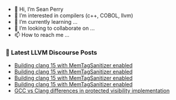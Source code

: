 - 👋 Hi, I’m Sean Perry
- 👀 I’m interested in compilers (c++, COBOL, llvm)
- 🌱 I’m currently learning ...
- 💞️ I’m looking to collaborate on ...
- 📫 How to reach me ...

<!---
s66perry/s66perry is a ✨ special ✨ repository because its `README.md` (this file) appears on your GitHub profile.
You can click the Preview link to take a look at your changes.
--->
### 📕 Latest LLVM Discourse Posts

<!-- DISCOURSE-LLVM:START -->
- [Building clang 15 with MemTagSanitizer enabled](https://discourse.llvm.org/t/building-clang-15-with-memtagsanitizer-enabled/62379#post_4)
- [Building clang 15 with MemTagSanitizer enabled](https://discourse.llvm.org/t/building-clang-15-with-memtagsanitizer-enabled/62379#post_3)
- [Building clang 15 with MemTagSanitizer enabled](https://discourse.llvm.org/t/building-clang-15-with-memtagsanitizer-enabled/62379#post_2)
- [Building clang 15 with MemTagSanitizer enabled](https://discourse.llvm.org/t/building-clang-15-with-memtagsanitizer-enabled/62379#post_1)
- [GCC vs Clang differences in protected visibility implementation](https://discourse.llvm.org/t/gcc-vs-clang-differences-in-protected-visibility-implementation/62378#post_1)
<!-- DISCOURSE-LLVM:END -->
